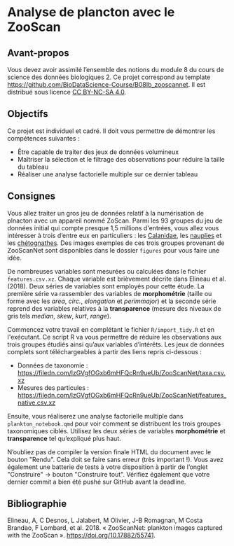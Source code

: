 # Analyse de plancton avec le ZooScan

## Avant-propos

Vous devez avoir assimilé l’ensemble des notions du module 8 du cours de science des données biologiques 2. Ce projet correspond au template <https://github.com/BioDataScience-Course/B08Ib_zooscannet>. Il est distribué sous licence [CC BY-NC-SA 4.0](https://creativecommons.org/licenses/by-nc-sa/4.0/).

## Objectifs

Ce projet est individuel et cadré. Il doit vous permettre de démontrer les compétences suivantes :

-   Être capable de traiter des jeux de données volumineux
-   Maîtriser la sélection et le filtrage des observations pour réduire la taille du tableau
-   Réaliser une analyse factorielle multiple sur ce dernier tableau

## Consignes

Vous allez traiter un gros jeu de données relatif à la numérisation de plnacton avec un appareil nommé ZoScan. Parmi les 93 groupes du jeu de données initial qui compte presque 1,5 millions d'entrées, vous allez vous intéresser à trois d’entre eux en particuliers : les [Calanidae](https://econum.github.io/zooimage_mesozooplankton_guide2/copepoda.html), les [nauplies](https://econum.github.io/zooimage_mesozooplankton_guide2/crustacea.html#sec-nauplii) et les [chétognathes](https://econum.github.io/zooimage_mesozooplankton_guide2/chaetognatha.html). Des images exemples de ces trois groupes provenant de ZooScanNet sont disponibles dans le dossier `figures` pour vous faire une idée.

De nombreuses variables sont mesurées ou calculées dans le fichier `features.csv.xz`. Chaque variable est brièvement décrite dans Elineau et al. (2018). Deux séries de variables sont employés pour cette étude. La première série va rassembler des variables de **morphométrie** (taille ou forme avec les *area*, *circ.*, *elongation* et *perimmajor*) et la seconde série reprend des variables relatives à la **transparence** (mesure des niveaux de gris tels *median*, *skew*, *kurt*, *range*).

Commencez votre travail en complétant le fichier `R/import_tidy.R` et en l'exécutant. Ce script R va vous permettre de réduire les observations aux trois groupes étudiés ainsi qu’aux variables d’intérêts. Les jeux de données complets sont téléchargeables à partir des liens repris ci-dessous :

- Données de taxonomie : <https://filedn.com/lzGVgfOGxb6mHFQcRn9ueUb/ZooScanNet/taxa.csv.xz>
- Mesures des particules : <https://filedn.com/lzGVgfOGxb6mHFQcRn9ueUb/ZooScanNet/features_native.csv.xz>

Ensuite, vous réaliserez une analyse factorielle multiple dans `plankton_notebook.qmd` pour voir comment se distribuent les trois groupes taxonomiques ciblés. Utilisez les deux séries de variables **morphométrie** et **transparence** tel qu’expliqué plus haut.

N’oubliez pas de compiler la version finale HTML du document avec le bouton "Rendu". Cela doit se faire sans erreur (très important !). Vous avez également une batterie de tests à votre disposition à partir de l’onglet "Construire" -\> bouton "Construire tout". Vérifiez également que votre dernier commit a bien été pushé sur GitHub avant la deadline.

## Bibliographie

Elineau, A, C Desnos, L Jalabert, M Olivier, J-B Romagnan, M Costa Brandao, F Lombard, et al. 2018. « ZooScanNet: plankton images captured with the ZooScan ». <https://doi.org/10.17882/55741>.
